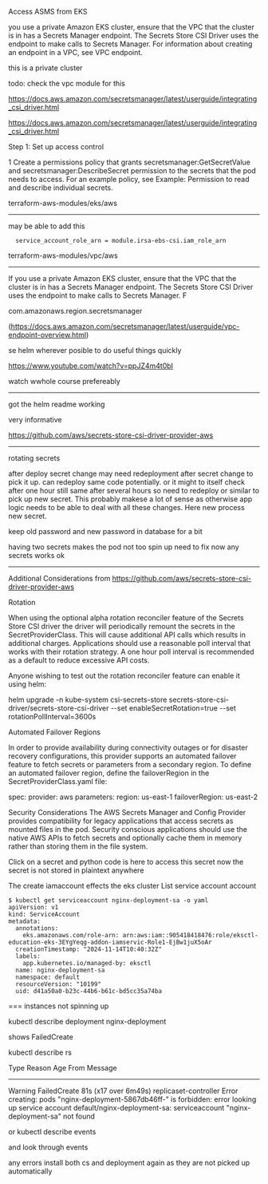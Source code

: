 Access ASMS from EKS


you use a private Amazon EKS cluster, ensure that the VPC that the cluster is in has a Secrets Manager endpoint. The Secrets Store CSI Driver uses the endpoint to make calls to Secrets Manager. For information about creating an endpoint in a VPC, see VPC endpoint.



this is a private cluster


todo: check the vpc module for this








https://docs.aws.amazon.com/secretsmanager/latest/userguide/integrating_csi_driver.html

https://docs.aws.amazon.com/secretsmanager/latest/userguide/integrating_csi_driver.html

Step 1: Set up access control


1
    Create a permissions policy that grants secretsmanager:GetSecretValue and secretsmanager:DescribeSecret permission to the secrets that the pod needs to access. For an example policy, see Example: Permission to read and describe individual secrets.


terraform-aws-modules/eks/aws



---

may be able to add this



      service_account_role_arn = module.irsa-ebs-csi.iam_role_arn






terraform-aws-modules/vpc/aws


---


If you use a private Amazon EKS cluster, ensure that the VPC that the cluster is in has a Secrets Manager endpoint. The Secrets Store CSI Driver uses the endpoint to make calls to Secrets Manager. F





com.amazonaws.region.secretsmanager



(https://docs.aws.amazon.com/secretsmanager/latest/userguide/vpc-endpoint-overview.html)



se helm wherever posible to do useful things quickly

https://www.youtube.com/watch?v=ppJZ4m4t0bI

watch wwhole course prefereably


---


got the helm readme working

very informative

https://github.com/aws/secrets-store-csi-driver-provider-aws




---

rotating secrets

after deploy secret change may need redeployment after secret change to pick it up. can redeploy same code potentially. or it might to itself check after one hour still same after several hours so need to redeploy or similar to pick up new secret. This probably makese a lot of sense as otherwise app logic needs to be able to deal with all these changes.  Here new process new secret.

keep old password and new password in database for a bit


having two secrets makes the pod not too spin up need to fix
now any secrets works ok

---


Additional Considerations from https://github.com/aws/secrets-store-csi-driver-provider-aws

Rotation

When using the optional alpha rotation reconciler feature of the Secrets Store CSI driver the driver will periodically remount the secrets in the SecretProviderClass. This will cause additional API calls which results in additional charges. Applications should use a reasonable poll interval that works with their rotation strategy. A one hour poll interval is recommended as a default to reduce excessive API costs.

Anyone wishing to test out the rotation reconciler feature can enable it using helm:

helm upgrade -n kube-system csi-secrets-store secrets-store-csi-driver/secrets-store-csi-driver --set enableSecretRotation=true --set rotationPollInterval=3600s

Automated Failover Regions

In order to provide availability during connectivity outages or for disaster recovery configurations, this provider supports an automated failover feature to fetch secrets or parameters from a secondary region. To define an automated failover region, define the failoverRegion in the SecretProviderClass.yaml file:

spec:
  provider: aws
  parameters:
    region: us-east-1
    failoverRegion: us-east-2



Security Considerations
The AWS Secrets Manager and Config Provider provides compatibility for legacy applications that access secrets as mounted files in the pod. Security conscious applications should use the native AWS APIs to fetch secrets and optionally cache them in memory rather than storing them in the file system.


Click on a secret and python code is here to access this secret now the secret is not stored in plaintext anywhere




The create iamaccount effects the eks cluster
List service account account


```
$ kubectl get serviceaccount nginx-deployment-sa -o yaml
apiVersion: v1
kind: ServiceAccount
metadata:
  annotations:
    eks.amazonaws.com/role-arn: arn:aws:iam::905418418476:role/eksctl-education-eks-3EYgYeqg-addon-iamservic-Role1-EjBw1juX5oAr
  creationTimestamp: "2024-11-14T10:40:32Z"
  labels:
    app.kubernetes.io/managed-by: eksctl
  name: nginx-deployment-sa
  namespace: default
  resourceVersion: "10199"
  uid: d41a50a0-b23c-44b6-b61c-bd5cc35a74ba
```




=== instances not spinning up

 kubectl describe  deployment nginx-deployment

shows
FailedCreate


kubectl describe rs


Type     Reason        Age                   From                   Message
  ----     ------        ----                  ----                   -------
  Warning  FailedCreate  81s (x17 over 6m49s)  replicaset-controller  Error creating: pods "nginx-deployment-5867db46ff-" is forbidden: error looking up service account default/nginx-deployment-sa: serviceaccount "nginx-deployment-sa" not found



or kubectl describe events 

and look through events


any errors install both cs and deployment again as they are not picked up automatically




